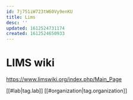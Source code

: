 ```yaml
---
id: 7j751iW723tW60Vy9enKU
title: Lims
desc: ''
updated: 1612524731174
created: 1612524650933
---
```



# LIMS wiki

https://www.limswiki.org/index.php/Main_Page


[[#lab|tag.lab]]
[[#organization|tag.organization]]
